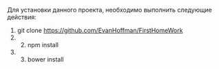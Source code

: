 Для установки данного проекта, необходимо выполнить следующие действия: 
1. git clone https://github.com/EvanHoffman/FirstHomeWork
2. 2. npm install 
3. 3. bower install